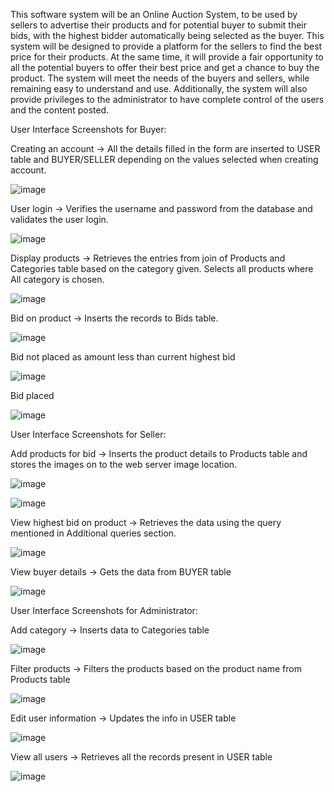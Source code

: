 This software system will be an Online Auction System, to be used by sellers to advertise their
products and for potential buyer to submit their bids, with the highest bidder automatically being
selected as the buyer. This system will be designed to provide a platform for the sellers to find the
best price for their products. At the same time, it will provide a fair opportunity to all the potential
buyers to offer their best price and get a chance to buy the product. The system will meet the needs of
the buyers and sellers, while remaining easy to understand and use. Additionally, the system will also
provide privileges to the administrator to have complete control of the users and the content posted.

User Interface Screenshots for Buyer:

Creating an account -> All the details filled in the form are inserted to USER table and
BUYER/SELLER depending on the values selected when creating account.

![image](https://github.com/manasivg1997/Online-Auction-System/assets/24837305/6e06d47a-9928-4337-b95d-a182e175fcdf)

User login -> Verifies the username and password from the database and validates the user
login.

![image](https://github.com/manasivg1997/Online-Auction-System/assets/24837305/c17b5c8b-236e-4aae-a864-2954f6cb4938)

Display products -> Retrieves the entries from join of Products and Categories table based on
the category given. Selects all products where All category is chosen.

![image](https://github.com/manasivg1997/Online-Auction-System/assets/24837305/4aede528-4ab4-4ce6-8602-861021b209f6)

Bid on product -> Inserts the records to Bids table.

![image](https://github.com/manasivg1997/Online-Auction-System/assets/24837305/19f89b04-6c18-4ce6-b48c-9cb5c1f83183)

Bid not placed as amount less than current highest bid

![image](https://github.com/manasivg1997/Online-Auction-System/assets/24837305/e5e7a9cc-0561-43ba-a559-1f45207e19d6)

Bid placed

![image](https://github.com/manasivg1997/Online-Auction-System/assets/24837305/dd6d6e1d-b1d4-409b-b50a-775943bfe369)

User Interface Screenshots for Seller:

Add products for bid -> Inserts the product details to Products table and stores the images on to the web server image location.

![image](https://github.com/manasivg1997/Online-Auction-System/assets/24837305/d476a2f6-29f4-4785-84e8-f3927c04896b)

![image](https://github.com/manasivg1997/Online-Auction-System/assets/24837305/a159d5f8-fcbf-48e2-8692-5818551dcb7a)

View highest bid on product -> Retrieves the data using the query mentioned in Additional
queries section.

![image](https://github.com/manasivg1997/Online-Auction-System/assets/24837305/51899f1c-2c74-416e-bbdd-c795f65ff1c1)

View buyer details -> Gets the data from BUYER table

![image](https://github.com/manasivg1997/Online-Auction-System/assets/24837305/90326a8b-8833-49a0-8cbd-d35abcad5a22)

User Interface Screenshots for Administrator:

Add category -> Inserts data to Categories table

![image](https://github.com/manasivg1997/Online-Auction-System/assets/24837305/276b53f9-8b4f-4456-bca4-d4f5fb92c3f1)

Filter products -> Filters the products based on the product name from Products table

![image](https://github.com/manasivg1997/Online-Auction-System/assets/24837305/6f2369a2-4b76-4a59-9bed-48d5f2473c2a)

Edit user information -> Updates the info in USER table

![image](https://github.com/manasivg1997/Online-Auction-System/assets/24837305/8bfa2976-8317-44be-8d35-1a901f99aedc)

View all users -> Retrieves all the records present in USER table

![image](https://github.com/manasivg1997/Online-Auction-System/assets/24837305/2fd04079-dcc6-4458-bf1e-fee390d95f46)

